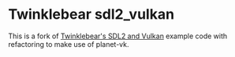 # Twinklebear sdl2_vulkan

This is a fork of [Twinklebear's SDL2 and Vulkan](https://github.com/Twinklebear/sdl2_vulkan) example code with refactoring to make use of planet-vk.


